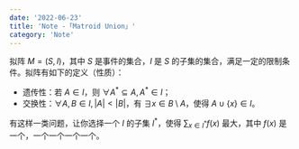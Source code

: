 ```yaml
---
date: '2022-06-23'
title: 'Note -「Matroid Union」'
category: 'Note'
---
```


拟阵 $M=(S,I)$，其中 $S$ 是事件的集合，$I$ 是 $S$ 的子集的集合，满足一定的限制条件。拟阵有如下的定义（性质）：

- 遗传性：若 $A\in I$，则 $\forall A^*\subseteq A,A^*\in I$；
- 交换性：$\forall A,B\in I,|A|<|B|$，有 $\exists x\in B\setminus A$，使得 $A\cup\{x\}\in I$。

有这样一类问题，让你选择一个 $I$ 的子集 $I^*$，使得 $\sum_{x\in I^*}f(x)$ 最大，其中 $f(x)$ 是一个，一个一个一个一个。